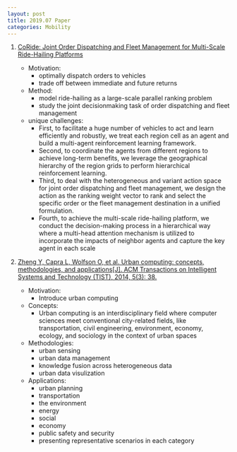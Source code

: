 ```yaml
---
layout: post
title: 2019.07 Paper
categories: Mobility
---
```


1. [CoRide: Joint Order Dispatching and Fleet Management for Multi-Scale Ride-Hailing Platforms](https://arxiv.org/pdf/1905.11353.pdf)

    - Motivation: 
        - optimally dispatch orders to vehicles 
        - trade off between immediate and future returns
    - Method:
        - model ride-hailing as a large-scale parallel ranking problem
        -  study the joint decisionmaking task of order dispatching and fleet management
    - unique challenges:
        - First, to facilitate a huge number of vehicles to act and learn efficiently and robustly, we treat each region cell as an agent and build a multi-agent reinforcement learning framework.
        - Second, to coordinate the agents from different regions to achieve long-term benefits, we leverage the geographical hierarchy of the region grids to perform hierarchical reinforcement learning. 
        - Third, to deal with the heterogeneous and variant action space for joint order dispatching and fleet management, we design the action as the ranking weight vector to rank and select the specific order or the fleet management destination in a unified formulation. 
        - Fourth, to achieve the multi-scale ride-hailing platform, we conduct the decision-making process in a hierarchical way where a multi-head attention mechanism is utilized to incorporate the impacts of neighbor agents and capture the key agent in each scale

2. [Zheng Y, Capra L, Wolfson O, et al. Urban computing: concepts, methodologies, and applications[J]. ACM Transactions on Intelligent Systems and Technology (TIST), 2014, 5(3): 38.](https://www.microsoft.com/en-us/research/wp-content/uploads/2016/02/UrbanComputing-zheng-tist2014.pdf)

    - Motivation:
        - Introduce urban computing
    - Concepts:
        - Urban computing is an interdisciplinary field where computer sciences meet conventional city-related fields, like transportation, civil engineering, environment, economy, ecology, and sociology in the context of urban spaces
    - Methodologies:
        - urban sensing
        - urban data management
        - knowledge fusion across heterogeneous data
        - urban data visulization
    - Applications:
        - urban planning
        - transportation
        - the environment
        - energy
        - social
        - economy
        - public safety and security
        - presenting representative scenarios in each category